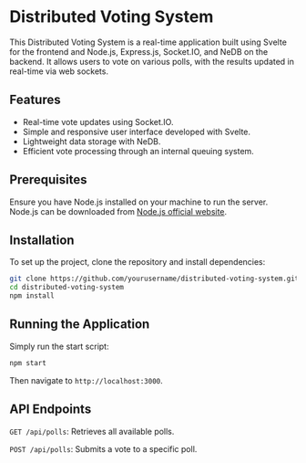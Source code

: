 # Distributed Voting System

This Distributed Voting System is a real-time application built using Svelte for the frontend and Node.js, Express.js, Socket.IO, and NeDB on the backend. It allows users to vote on various polls, with the results updated in real-time via web sockets.

## Features

- Real-time vote updates using Socket.IO.
- Simple and responsive user interface developed with Svelte.
- Lightweight data storage with NeDB.
- Efficient vote processing through an internal queuing system.

## Prerequisites

Ensure you have Node.js installed on your machine to run the server. Node.js can be downloaded from [Node.js official website](https://nodejs.org/).

## Installation

To set up the project, clone the repository and install dependencies:

```bash
git clone https://github.com/yourusername/distributed-voting-system.git
cd distributed-voting-system
npm install
```

## Running the Application

Simply run the start script:

```bash
npm start
```

Then navigate to `http://localhost:3000`.

## API Endpoints

`GET /api/polls`: Retrieves all available polls.

`POST /api/polls`: Submits a vote to a specific poll.
